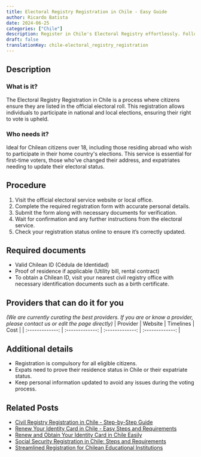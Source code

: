 ```yaml
---
title: Electoral Registry Registration in Chile - Easy Guide
author: Ricardo Batista
date: 2024-06-25
categories: ["Chile"]
description: Register in Chile's Electoral Registry effortlessly. Follow our guide to ensure you're eligible to vote in the next elections.
draft: false
translationKey: chile-electoral_registry_registration
---
```


## Description
### What is it?
The Electoral Registry Registration in Chile is a process where citizens ensure they are listed in the official electoral roll. This registration allows individuals to participate in national and local elections, ensuring their right to vote is upheld.

### Who needs it?
Ideal for Chilean citizens over 18, including those residing abroad who wish to participate in their home country's elections. This service is essential for first-time voters, those who've changed their address, and expatriates needing to update their electoral status.

## Procedure

1. Visit the official electoral service website or local office.
2. Complete the required registration form with accurate personal details.
3. Submit the form along with necessary documents for verification.
4. Wait for confirmation and any further instructions from the electoral service.
5. Check your registration status online to ensure it’s correctly updated.


## Required documents

- Valid Chilean ID (Cédula de Identidad)
- Proof of residence if applicable (Utility bill, rental contract)
- To obtain a Chilean ID, visit your nearest civil registry office with necessary identification documents such as a birth certificate.


## Providers that can do it for you
_(We are currently curating the best providers. If you are or know a provider, please contact us or edit the page directly)_
| Provider        |     Website     |     Timelines    |       Cost      |
| :-------------: | :-------------: |  :-------------: | :-------------: |

## Additional details

- Registration is compulsory for all eligible citizens.
- Expats need to prove their residence status in Chile or their expatriate status.
- Keep personal information updated to avoid any issues during the voting process.




## Related Posts

- [Civil Registry Registration in Chile - Step-by-Step Guide](https://tramitit.com/guides/chile/civil_registry_registration/)
- [Renew Your Identity Card in Chile - Easy Steps and Requirements](https://tramitit.com/guides/chile/identity_card_renewal/)
- [Renew and Obtain Your Identity Card in Chile Easily](https://tramitit.com/guides/chile/identity_card/)
- [Social Security Registration in Chile: Steps and Requirements](https://tramitit.com/guides/chile/social_security_registration/)
- [Streamlined Registration for Chilean Educational Institutions](https://tramitit.com/guides/chile/educational_system_registration/)